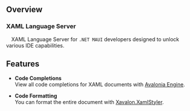 ## Overview

### XAML Language Server
&emsp;XAML Language Server for `.NET MAUI` developers designed to unlock various IDE capabilities.

## Features

- **Code Completions**</br>
View all code completions for XAML documents with [Avalonia Engine](https://github.com/AvaloniaUI/AvaloniaVS).</br>

- **Code Formatting**</br>
You can format the entire document with [Xavalon.XamlStyler](https://github.com/Xavalon/XamlStyler).</br>
